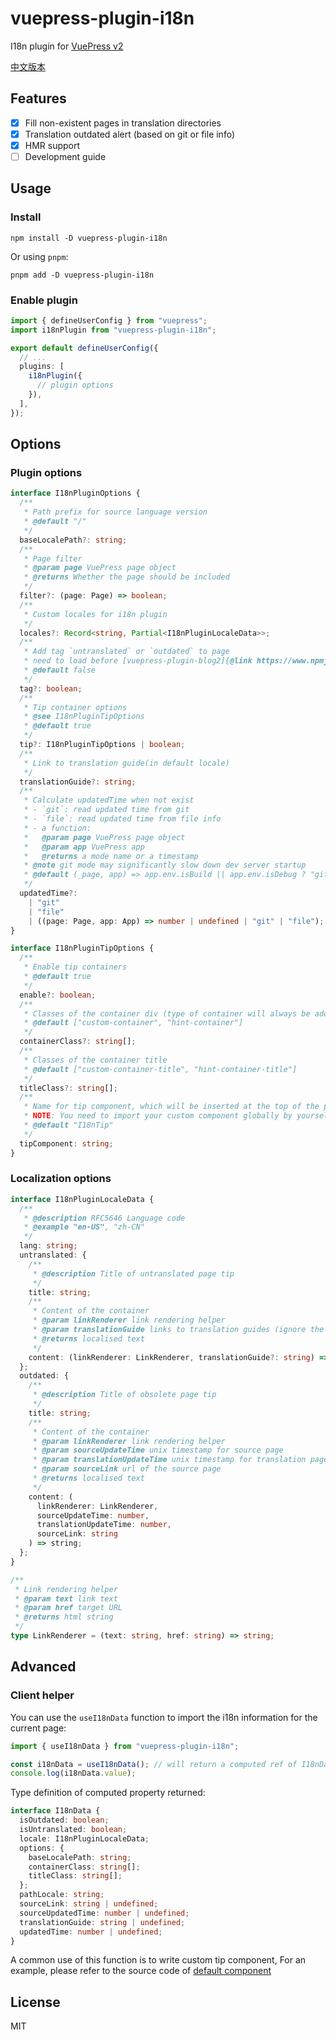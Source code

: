 # vuepress-plugin-i18n

I18n plugin for [VuePress v2](https://github.com/vuepress/vuepress-next)

[中文版本](./README_zh-CN.md)

## Features

- [x] Fill non-existent pages in translation directories
- [x] Translation outdated alert (based on git or file info)
- [x] HMR support
- [ ] Development guide

## Usage

### Install

```shell
npm install -D vuepress-plugin-i18n
```

Or using `pnpm`:

```shell
pnpm add -D vuepress-plugin-i18n
```

### Enable plugin

```ts
import { defineUserConfig } from "vuepress";
import i18nPlugin from "vuepress-plugin-i18n";

export default defineUserConfig({
  // ...
  plugins: [
    i18nPlugin({
      // plugin options
    }),
  ],
});
```

## Options

### Plugin options

```ts
interface I18nPluginOptions {
  /**
   * Path prefix for source language version
   * @default "/"
   */
  baseLocalePath?: string;
  /**
   * Page filter
   * @param page VuePress page object
   * @returns Whether the page should be included
   */
  filter?: (page: Page) => boolean;
  /**
   * Custom locales for i18n plugin
   */
  locales?: Record<string, Partial<I18nPluginLocaleData>>;
  /**
   * Add tag `untranslated` or `outdated` to page
   * need to load before [vuepress-plugin-blog2]{@link https://www.npmjs.com/package/vuepress-plugin-blog2}
   * @default false
   */
  tag?: boolean;
  /**
   * Tip container options
   * @see I18nPluginTipOptions
   * @default true
   */
  tip?: I18nPluginTipOptions | boolean;
  /**
   * Link to translation guide(in default locale)
   */
  translationGuide?: string;
  /**
   * Calculate updatedTime when not exist
   * - `git`: read updated time from git
   * - `file`: read updated time from file info
   * - a function:
   *   @param page VuePress page object
   *   @param app VuePress app
   *   @returns a mode name or a timestamp
   * @note git mode may significantly slow down dev server startup
   * @default (_page, app) => app.env.isBuild || app.env.isDebug ? "git" : undefined
   */
  updatedTime?:
    | "git"
    | "file"
    | ((page: Page, app: App) => number | undefined | "git" | "file");
}

interface I18nPluginTipOptions {
  /**
   * Enable tip containers
   * @default true
   */
  enable?: boolean;
  /**
   * Classes of the container div (type of container will always be add)
   * @default ["custom-container", "hint-container"]
   */
  containerClass?: string[];
  /**
   * Classes of the container title
   * @default ["custom-container-title", "hint-container-title"]
   */
  titleClass?: string[];
  /**
   * Name for tip component, which will be inserted at the top of the page
   * NOTE: You need to import your custom component globally by yourself
   * @default "I18nTip"
   */
  tipComponent: string;
}
```

### Localization options

```ts
interface I18nPluginLocaleData {
  /**
   * @description RFC5646 Language code
   * @example "en-US", "zh-CN"
   */
  lang: string;
  untranslated: {
    /**
     * @description Title of untranslated page tip
     */
    title: string;
    /**
     * Content of the container
     * @param linkRenderer link rendering helper
     * @param translationGuide links to translation guides (ignore the relevant section when empty)
     * @returns localised text
     */
    content: (linkRenderer: LinkRenderer, translationGuide?: string) => string;
  };
  outdated: {
    /**
     * @description Title of obsolete page tip
     */
    title: string;
    /**
     * Content of the container
     * @param linkRenderer link rendering helper
     * @param sourceUpdateTime unix timestamp for source page
     * @param translationUpdateTime unix timestamp for translation page
     * @param sourceLink url of the source page
     * @returns localised text
     */
    content: (
      linkRenderer: LinkRenderer,
      sourceUpdateTime: number,
      translationUpdateTime: number,
      sourceLink: string
    ) => string;
  };
}

/**
 * Link rendering helper
 * @param text link text
 * @param href target URL
 * @returns html string
 */
type LinkRenderer = (text: string, href: string) => string;
```

## Advanced

### Client helper

You can use the `useI18nData` function to import the i18n information for the current page:

```ts
import { useI18nData } from "vuepress-plugin-i18n";

const i18nData = useI18nData(); // will return a computed ref of I18nData
console.log(i18nData.value);
```

Type definition of computed property returned:

```ts
interface I18nData {
  isOutdated: boolean;
  isUntranslated: boolean;
  locale: I18nPluginLocaleData;
  options: {
    baseLocalePath: string;
    containerClass: string[];
    titleClass: string[];
  };
  pathLocale: string;
  sourceLink: string | undefined;
  sourceUpdatedTime: number | undefined;
  translationGuide: string | undefined;
  updatedTime: number | undefined;
}
```

A common use of this function is to write custom tip component, For an example, please refer to the source code of [default component](./src/client/components/I18nTip.vue)

## License

MIT
